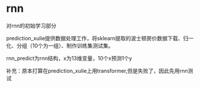 # rnn
对rnn的初始学习部分

prediction_xulie提供数据处理工作，将sklearn提取的波士顿房价数据下载、归一化、分组（10个为一组）、制作训练集测试集。

rnn_predict为rnn结构，x为13维变量，10个x预测1个y

补充：原本打算在prediction_xulie上用transformer,但是失败了，因此先用rnn测试
